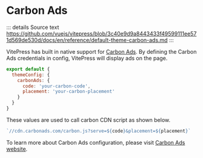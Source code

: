 # Carbon Ads

::: details Source text
https://github.com/vuejs/vitepress/blob/3c40e9d9a8443433f49599111ee571d569de530d/docs/en/reference/default-theme-carbon-ads.md
:::

VitePress has built in native support for [Carbon Ads](https://www.carbonads.net/). By defining the Carbon Ads credentials in config, VitePress will display ads on the page.

```js
export default {
  themeConfig: {
    carbonAds: {
      code: 'your-carbon-code',
      placement: 'your-carbon-placement'
    }
  }
}
```

These values are used to call carbon CDN script as shown below.

```js
`//cdn.carbonads.com/carbon.js?serve=${code}&placement=${placement}`
```

To learn more about Carbon Ads configuration, please visit [Carbon Ads website](https://www.carbonads.net/).

